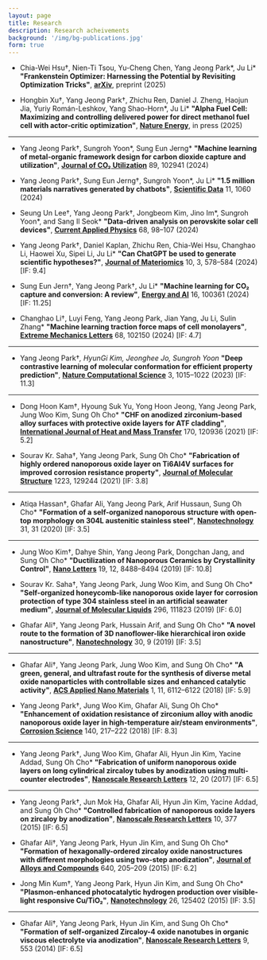 ```yaml
---
layout: page
title: Research
description: Research acheivements
background: '/img/bg-publications.jpg'
form: true
---
```


* Chia-Wei Hsu†, Nien-Ti Tsou, Yu-Cheng Chen, Yang Jeong Park\*, Ju Li\*
  **"Frankenstein Optimizer: Harnessing the Potential by Revisiting Optimization Tricks"**,
  **[arXiv](#)**, preprint (2025)

* Hongbin Xu†, Yang Jeong Park†, Zhichu Ren, Daniel J. Zheng, Haojun Jia, Yuriy Román-Leshkov, Yang Shao-Horn\*, Ju Li\*
  **"Alpha Fuel Cell: Maximizing and controlling delivered power for direct methanol fuel cell with actor-critic optimization"**,
  **[Nature Energy](#)**, in press (2025)
---
* Yang Jeong Park†, Sungroh Yoon\*, Sung Eun Jerng\*
  **"Machine learning of metal-organic framework design for carbon dioxide capture and utilization"**,
  **[Journal of CO₂ Utilization](https://doi.org/10.1016/j.jcou.2024.102941)** 89, 102941 (2024)

* Yang Jeong Park†, Sung Eun Jerng†, Sungroh Yoon\*, Ju Li\*
  **"1.5 million materials narratives generated by chatbots"**,
  **[Scientific Data](https://doi.org/10.1038/s41597-024-03886-w)** 11, 1060 (2024)

* Seung Un Lee†, Yang Jeong Park†, Jongbeom Kim, Jino Im\*, Sungroh Yoon\*, and Sang Il Seok\*
  **"Data-driven analysis on perovskite solar cell devices"**,
  **[Current Applied Physics](https://doi.org/10.1016/j.cap.2024.09.003)** 68, 98–107 (2024)

* Yang Jeong Park†, Daniel Kaplan, Zhichu Ren, Chia-Wei Hsu, Changhao Li, Haowei Xu, Sipei Li, Ju Li\*
  **"Can ChatGPT be used to generate scientific hypotheses?"**,
  **[Journal of Materiomics](https://doi.org/10.1016/j.jmat.2023.08.007)** 10, 3, 578–584 (2024) \[IF: 9.4]

* Sung Eun Jern†, Yang Jeong Park†, Ju Li\*
  **"Machine learning for CO₂ capture and conversion: A review"**,
  **[Energy and AI](https://doi.org/10.1016/j.egyai.2024.100361)** 16, 100361 (2024) \[IF: 11.25]

* Changhao Li†, Luyi Feng, Yang Jeong Park, Jian Yang, Ju Li, Sulin Zhang\*
  **"Machine learning traction force maps of cell monolayers"**,
  **[Extreme Mechanics Letters](https://doi.org/10.1016/j.eml.2024.102150)** 68, 102150 (2024) \[IF: 4.7]
---
* Yang Jeong Park†*, HyunGi Kim, Jeonghee Jo, Sungroh Yoon*
  **"Deep contrastive learning of molecular conformation for efficient property prediction"**,
  **[Nature Computational Science](https://doi.org/10.1038/s43588-023-00560-w)** 3, 1015–1022 (2023) \[IF: 11.3]
---
* Dong Hoon Kam†, Hyoung Suk Yu, Yong Hoon Jeong, Yang Jeong Park, Jung Woo Kim, Sung Oh Cho\*
  **"CHF on anodized zirconium-based alloy surfaces with protective oxide layers for ATF cladding"**,
  **[International Journal of Heat and Mass Transfer](https://doi.org/10.1016/j.ijheatmasstransfer.2021.120936)** 170, 120936 (2021) \[IF: 5.2]

* Sourav Kr. Saha†, Yang Jeong Park, Sung Oh Cho\*
  **"Fabrication of highly ordered nanoporous oxide layer on Ti6Al4V surfaces for improved corrosion resistance property"**,
  **[Journal of Molecular Structure](https://doi.org/10.1016/j.molstruc.2020.129244)** 1223, 129244 (2021) \[IF: 3.8]
---
* Atiqa Hassan†, Ghafar Ali, Yang Jeong Park, Arif Hussaun, Sung Oh Cho\*
  **"Formation of a self-organized nanoporous structure with open-top morphology on 304L austenitic stainless steel"**,
  **[Nanotechnology](https://doi.org/10.1088/1361-6528/ab8997)** 31, 31 (2020) \[IF: 3.5]
---
* Jung Woo Kim†, Dahye Shin, Yang Jeong Park, Dongchan Jang, and Sung Oh Cho\*
  **"Ductilization of Nanoporous Ceramics by Crystallinity Control"**,
  **[Nano Letters](https://doi.org/10.1021/acs.nanolett.9b02838)** 19, 12, 8488–8494 (2019) \[IF: 10.8]

* Sourav Kr. Saha†, Yang Jeong Park, Jung Woo Kim, and Sung Oh Cho\*
  **"Self-organized honeycomb-like nanoporous oxide layer for corrosion protection of type 304 stainless steel in an artificial seawater medium"**,
  **[Journal of Molecular Liquids](https://doi.org/10.1016/j.molliq.2019.111823)** 296, 111823 (2019) \[IF: 6.0]

* Ghafar Ali†, Yang Jeong Park, Hussain Arif, and Sung Oh Cho\*
  **"A novel route to the formation of 3D nanoflower-like hierarchical iron oxide nanostructure"**,
  **[Nanotechnology](https://doi.org/10.1088/1361-6528/aaf52a)** 30, 9 (2019) \[IF: 3.5]
---
* Ghafar Ali†, Yang Jeong Park, Jung Woo Kim, and Sung Oh Cho\*
  **"A green, general, and ultrafast route for the synthesis of diverse metal oxide nanoparticles with controllable sizes and enhanced catalytic activity"**,
  **[ACS Applied Nano Materials](https://doi.org/10.1021/acsanm.8b01220)** 1, 11, 6112–6122 (2018) \[IF: 5.9]

* Yang Jeong Park†, Jung Woo Kim, Ghafar Ali, Sung Oh Cho\*
  **"Enhancement of oxidation resistance of zirconium alloy with anodic nanoporous oxide layer in high-temperature air/steam environments"**,
  **[Corrosion Science](https://doi.org/10.1016/j.corsci.2018.05.044)** 140, 217–222 (2018) \[IF: 8.3]
---
* Yang Jeong Park†, Jung Woo Kim, Ghafar Ali, Hyun Jin Kim, Yacine Addad, Sung Oh Cho\*
  **"Fabrication of uniform nanoporous oxide layers on long cylindrical zircaloy tubes by anodization using multi-counter electrodes"**,
  **[Nanoscale Research Letters](https://doi.org/10.1186/s11671-016-1774-1)** 12, 20 (2017) \[IF: 6.5]
---
* Yang Jeong Park†, Jun Mok Ha, Ghafar Ali, Hyun Jin Kim, Yacine Addad, and Sung Oh Cho\*
  **"Controlled fabrication of nanoporous oxide layers on zircaloy by anodization"**,
  **[Nanoscale Research Letters](https://doi.org/10.1186/s11671-015-1086-x)** 10, 377 (2015) \[IF: 6.5]

* Ghafar Ali†, Yang Jeong Park, Hyun Jin Kim, and Sung Oh Cho\*
  **"Formation of hexagonally-ordered zircaloy oxide nanostructures with different morphologies using two-step anodization"**,
  **[Journal of Alloys and Compounds](https://doi.org/10.1016/j.jallcom.2015.03.214)** 640, 205–209 (2015) \[IF: 6.2]

* Jong Min Kum†, Yang Jeong Park, Hyun Jin Kim, and Sung Oh Cho\*
  **"Plasmon-enhanced photocatalytic hydrogen production over visible-light responsive Cu/TiO₂"**,
  **[Nanotechnology](https://doi.org/10.1088/0957-4484/26/12/125402)** 26, 125402 (2015) \[IF: 3.5]
---
* Ghafar Ali†, Yang Jeong Park, Hyun Jin Kim, and Sung Oh Cho\*
  **"Formation of self-organized Zircaloy-4 oxide nanotubes in organic viscous electrolyte via anodization"**,
  **[Nanoscale Research Letters](https://doi.org/10.1186/1556-276X-9-553)** 9, 553 (2014) \[IF: 6.5]
